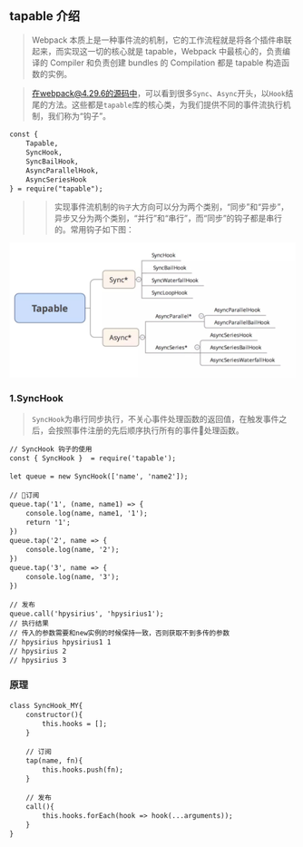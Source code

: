 ## tapable 介绍
> Webpack 本质上是一种事件流的机制，它的工作流程就是将各个插件串联起来，而实现这一切的核心就是 tapable，Webpack 中最核心的，负责编译的 Compiler 和负责创建 bundles 的 Compilation 都是 tapable 构造函数的实例。

> 在webpack@4.29.6的源码中，可以看到很多`Sync`、`Async`开头，以`Hook`结尾的方法。这些都是`tapable`库的核心类，为我们提供不同的事件流执行机制，我们称为“钩子”。

```
const {
	Tapable,
	SyncHook,
	SyncBailHook,
	AsyncParallelHook,
	AsyncSeriesHook
} = require("tapable");
```
>> 实现事件流机制的`钩子`大方向可以分为两个类别，“同步”和“异步”，异步又分为两个类别，“并行”和“串行”，而“同步”的钩子都是串行的。常用钩子如下图：

![Image text](https://raw.githubusercontent.com/hpysirius/notes_2019/master/assets/mylogo.jpeg)



### 1.SyncHook
> `SyncHook`为串行同步执行，不关心事件处理函数的返回值，在触发事件之后，会按照事件注册的先后顺序执行所有的事件处理函数。
```
// SyncHook 钩子的使用
const { SyncHook }  = require('tapable');

let queue = new SyncHook(['name', 'name2']);

// 订阅
queue.tap('1', (name, name1) => {
    console.log(name, name1, '1');
    return '1';
})
queue.tap('2', name => {
    console.log(name, '2');
})
queue.tap('3', name => {
    console.log(name, '3');
})

// 发布
queue.call('hpysirius', 'hpysirius1');
// 执行结果
// 传入的参数需要和new实例的时候保持一致，否则获取不到多传的参数
// hpysirius hpysirius1 1
// hpysirius 2
// hpysirius 3
```
### 原理
```
class SyncHook_MY{
    constructor(){
        this.hooks = [];
    }

    // 订阅
    tap(name, fn){
        this.hooks.push(fn);
    }

    // 发布
    call(){
        this.hooks.forEach(hook => hook(...arguments));
    }
}
```